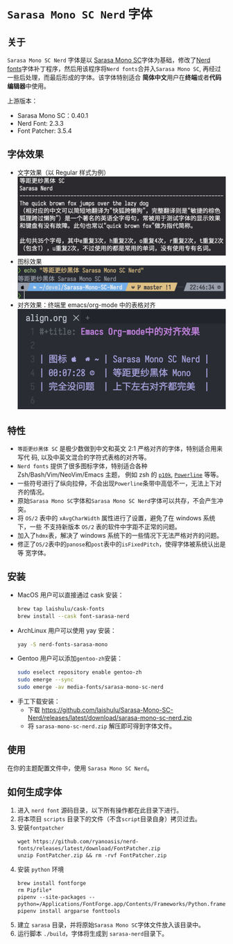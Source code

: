 # `Sarasa Mono SC Nerd` 字体

## 关于

`Sarasa Mono SC Nerd` 字体是以 [Sarasa Mono
SC](https://github.com/be5invis/Sarasa-Gothic)字体为基础，修改了[Nerd
fonts](https://github.com/ryanoasis/nerd-fonts)字体补丁程序，然后用该程序将`Nerd
fonts`合并入`Sarasa Mono SC`, 再经过一些后处理，而最后形成的字体。该字体特别适合
**简体中文**用户在**终端**或者**代码编辑器**中使用。

上游版本：

- Sarasa Mono SC：0.40.1
- Nerd Font: 2.3.3
- Font Patcher: 3.5.4

## 字体效果

- 文字效果（以 Regular 样式为例）
  ![文字效果](screenshots/character.png)
- 图标效果
  ![图标效果](screenshots/nerd.png)
- 对齐效果：终端里 emacs/org-mode 中的表格对齐
  ![对齐效果](screenshots/align.png)

## 特性

- `等距更纱黑体 SC` 是极少数做到中文和英文 2:1 严格对齐的字体，特别适合用来写代
  码, 以及中英文混合的字符式表格的对齐等。
- `Nerd fonts` 提供了很多图标字体，特别适合各种 Zsh/Bash/Vim/NeoVim/Emacs 主题，
  例如 zsh 的 [`p10k`](https://github.com/romkatv/powerlevel10k),
  [`Powerline`](https://github.com/powerline/powerline) 等等。
- 一些符号进行了纵向拉伸，不会出现`Powerline`条带中高低不一，无法上下对齐的情况。
- 原始`Sarasa Mono SC`字体和`Sarasa Mono SC Nerd`字体可以共存，不会产生冲突。
- 将 `OS/2` 表中的 `xAvgCharWidth` 属性进行了设置，避免了在 windows 系统下，一些
  不支持新版本 `OS/2` 表的软件中字距不正常的问题。
- 加入了`hdmx`表，解决了 windows 系统下的一些情况下无法严格对齐的问题。
- 修正了`OS/2`表中的`panose`和`post`表中的`isFixedPitch`，使得字体被系统认出是等
  宽字体。

## 安装

- MacOS 用户可以直接通过 cask 安装：
  ```sh
  brew tap laishulu/cask-fonts
  brew install --cask font-sarasa-nerd
  ```
- ArchLinux 用户可以使用 yay 安装：
  ```sh
  yay -S nerd-fonts-sarasa-mono
  ```
- Gentoo 用户可以添加`gentoo-zh`安装：
  ```sh
  sudo eselect repository enable gentoo-zh
  sudo emerge --sync
  sudo emerge -av media-fonts/sarasa-mono-sc-nerd
  ```
- 手工下载安装：
  - 下载 https://github.com/laishulu/Sarasa-Mono-SC-Nerd/releases/latest/download/sarasa-mono-sc-nerd.zip
  - 将 `sarasa-mono-sc-nerd.zip` 解压即可得到字体文件。

## 使用

在你的主题配置文件中，使用 `Sarasa Mono SC Nerd`。

## 如何生成字体

1. 进入 `nerd font` 源码目录，以下所有操作都在此目录下进行。
2. 将本项目 `scripts` 目录下的文件（不含`script`目录自身）拷贝过去。
3. 安装`fontpatcher`
   ```
   wget https://github.com/ryanoasis/nerd-fonts/releases/latest/download/FontPatcher.zip
   unzip FontPatcher.zip && rm -rvf FontPatcher.zip
   ```
4. 安装 `python` 环境
   ```
   brew install fontforge
   rm Pipfile*
   pipenv --site-packages --python=/Applications/FontForge.app/Contents/Frameworks/Python.framework/Versions/Current/bin/python3
   pipenv install argparse fonttools
   ```
5. 建立 `sarasa` 目录，并将原始`Sarasa Mono SC`字体文件放入该目录中。
6. 运行脚本 `./build`，字体将生成到 `sarasa-nerd`目录下。
